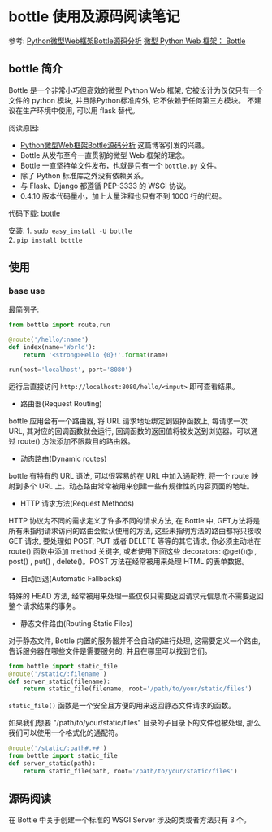 # bottle 使用及源码阅读笔记

参考:
[Python微型Web框架Bottle源码分析](https://mp.weixin.qq.com/s/mN2S1y_ukvWPbHFfBj9kHg)
[微型 Python Web 框架： Bottle](http://blog.csdn.net/huithe/article/details/8087645)

## bottle 简介

Bottle 是一个非常小巧但高效的微型 Python Web 框架, 它被设计为仅仅只有一个文件的 python 模块, 并且除Python标准库外, 它不依赖于任何第三方模块。 不建议在生产环境中使用, 可以用 flask 替代。

阅读原因:
- [Python微型Web框架Bottle源码分析](https://mp.weixin.qq.com/s/mN2S1y_ukvWPbHFfBj9kHg) 这篇博客引发的兴趣。
- Bottle 从发布至今一直贯彻的微型 Web 框架的理念。
- Bottle 一直坚持单文件发布，也就是只有一个 ```bottle.py``` 文件。
- 除了 Python 标准库之外没有依赖关系。
- 与 Flask、Django 都遵循 PEP-3333 的 WSGI 协议。
- 0.4.10 版本代码量小，加上大量注释也只有不到 1000 行的代码。

代码下载: [bottle](https://github.com/bottlepy/bottle)

安装:
    1. ```sudo easy_install -U bottle```  
    2. ```pip install bottle```  

## 使用

### base use

最简例子:

```python
from bottle import route,run

@route('/hello/:name')
def index(name='World'):
    return '<strong>Hello {0}!'.format(name)

run(host='localhost', port='8080')
```

运行后直接访问 ```http://localhost:8080/hello/<imput>``` 即可查看结果。

- 路由器(Request Routing)  

bottle 应用会有一个路由器, 将 URL 请求地址绑定到毁掉函数上, 每请求一次 URL, 其对应的回调函数就会运行, 回调函数的返回值将被发送到浏览器。可以通过 route() 方法添加不限数目的路由器。

- 动态路由(Dynamic routes)  

bottle 有特有的 URL 语法, 可以很容易的在 URL 中加入通配符, 将一个 route 映射到多个 URL 上。动态路由常常被用来创建一些有规律性的内容页面的地址。

- HTTP 请求方法(Request Methods)  

HTTP 协议为不同的需求定义了许多不同的请求方法, 在 Bottle 中, GET方法将是所有未指明请求访问的路由会默认使用的方法, 这些未指明方法的路由都将只接收 GET 请求, 要处理如 POST,  PUT 或者 DELETE 等等的其它请求, 你必须主动地在 route() 函数中添加 method 关键字, 或者使用下面这些 decorators: @get()@ , post() , put() , delete()。POST 方法在经常被用来处理 HTML 的表单数据。

- 自动回退(Automatic Fallbacks)  

特殊的 HEAD 方法, 经常被用来处理一些仅仅只需要返回请求元信息而不需要返回整个请求结果的事务。

- 静态文件路由(Routing Static Files)

对于静态文件, Bottle 内置的服务器并不会自动的进行处理, 这需要定义一个路由,告诉服务器在哪些文件是需要服务的, 并且在哪里可以找到它们。  

```python
from bottle import static_file
@route('/static/:filename')
def server_static(filename):
    return static_file(filename, root='/path/to/your/static/files')
```

`static_file()` 函数是一个安全且方便的用来返回静态文件请求的函数。

如果我们想要 "/path/to/your/static/files" 目录的子目录下的文件也被处理, 那么我们可以使用一个格式化的通配符。

```python
@route('/static/:path#.+#')
from bottle import static_file
def server_static(path):
    return static_file(path, root='/path/to/your/static/files')
```

## 源码阅读  

在 Bottle 中关于创建一个标准的 WSGI Server 涉及的类或者方法只有 3 个。
